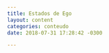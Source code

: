 ```yaml
---
title: Estados de Ego
layout: content
categories: conteudo
date: 2018-07-31 17:28:42 -0300

---
```

